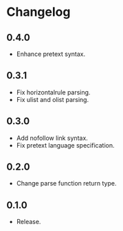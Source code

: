 # Changelog

## 0.4.0

- Enhance pretext syntax.

## 0.3.1

- Fix horizontalrule parsing.
- Fix ulist and olist parsing.

## 0.3.0

- Add nofollow link syntax.
- Fix pretext language specification.

## 0.2.0

- Change parse function return type.

## 0.1.0

- Release.
